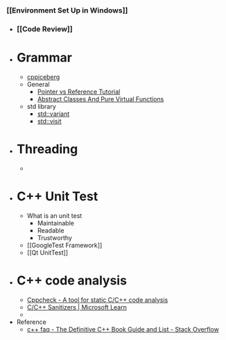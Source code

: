 ### [[Environment Set Up in Windows]]
- ### [[Code Review]]
- # Grammar
	- [cppiceberg](https://fouronnes.github.io/cppiceberg/)
	- General
		- [Pointer vs Reference Tutorial](https://www.geeksforgeeks.org/different-ways-to-use-const-with-reference-to-a-pointer-in-c/)
		- [Abstract Classes And Pure Virtual Functions](https://www.youtube.com/watch?v=wE0_F4LpGVc)
	- std library
		- [std::variant](https://en.cppreference.com/w/cpp/utility/variant)
		- [std::visit](https://en.cppreference.com/w/cpp/utility/variant/visit)
- # Threading
	-
- # C++ Unit Test
	- What is an unit test
		- Maintainable
		- Readable
		- Trustworthy
	- [[GoogleTest Framework]]
	- [[Qt UnitTest]]
- # C++ code analysis
	- [Cppcheck - A tool for static C/C++ code analysis](https://cppcheck.sourceforge.io/)
	- [C/C++ Sanitizers | Microsoft Learn](https://learn.microsoft.com/en-us/cpp/sanitizers/?view=msvc-170)
	-
- Reference
	- [c++ faq - The Definitive C++ Book Guide and List - Stack Overflow](https://stackoverflow.com/questions/388242/the-definitive-c-book-guide-and-list)